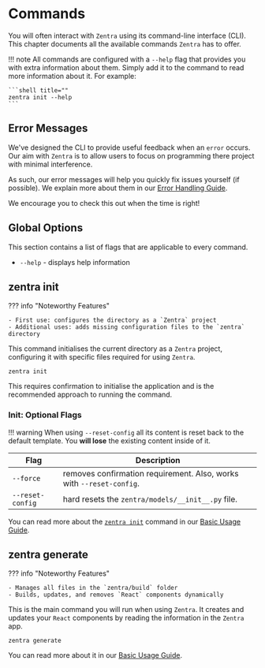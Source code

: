 # Commands

You will often interact with `Zentra` using its command-line interface (CLI). This chapter documents all the available commands `Zentra` has to offer.

!!! note
    All commands are configured with a `--help` flag that provides you with extra information about them. Simply add it to the command to read more information about it. For example:

    ```shell title=""
    zentra init --help
    ```

## Error Messages

We've designed the CLI to provide useful feedback when an `error` occurs. Our aim with `Zentra` is to allow users to focus on programming there project with minimal interference.

As such, our error messages will help you quickly fix issues yourself (if possible). We explain more about them in our [Error Handling Guide](../help/errors.md).

We encourage you to check this out when the time is right!

## Global Options

This section contains a list of flags that are applicable to every command.

- `--help` - displays help information

## zentra init

??? info "Noteworthy Features"

    - First use: configures the directory as a `Zentra` project
    - Additional uses: adds missing configuration files to the `zentra` directory

This command initialises the current directory as a `Zentra` project, configuring it with specific files required for using `Zentra`.

```shell title=""
zentra init
```

This requires confirmation to initialise the application and is the recommended approach to running the command.

### Init: Optional Flags

!!! warning
    When using `--reset-config` all its content is reset back to the default template. You __will lose__ the existing content inside of it.

| Flag             | Description |
|------------------|-------------|
|`--force`         | removes confirmation requirement. Also, works with `--reset-config`. |
| `--reset-config` | hard resets the `zentra/models/__init__.py` file. |

You can read more about the [`zentra init`](#zentra-init) command in our [Basic Usage Guide](basic_usage.md#creating-a-project).

## zentra generate

??? info "Noteworthy Features"

    - Manages all files in the `zentra/build` folder
    - Builds, updates, and removes `React` components dynamically

This is the main command you will run when using `Zentra`. It creates and updates your `React` components by reading the information in the `Zentra` app.

```shell title=""
zentra generate
```

You can read more about it in our [Basic Usage Guide](basic_usage.md#generating-components).
